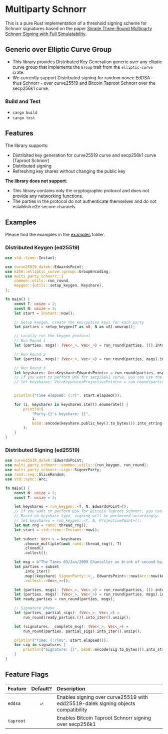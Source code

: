 # Multiparty Schnorr

This is a pure Rust implementation of a threshold signing scheme for Schnorr signatures based on the paper [Simple Three-Round Multiparty Schnorr Signing with Full Simulatability](https://eprint.iacr.org/2022/374.pdf).


## Generic over Elliptic Curve Group

- This library provides Distributed Key Generation generic over any elliptic curve group that implements the `Group` trait from the `elliptic-curve` crate.
- We currently support Distributed signing for random nonce EdDSA - thus Schnorr - over curve25519 and Bitcoin Taproot Schnorr over the secp256k1 curve.

### Build and Test
- `cargo build`
- `cargo test`

## Features
The library supports:
- Distribited key generation for curve25519 curve and secp256k1 curve (Taproot Schnorr)
- Distributed signing
- Refreshing key shares without changing the public key

**The library does not support**:
- This library contains only the cryptographic protocol and does not provide any networking functions. 
- The parties in the protocol do not authenticate themselves and do not establish e2e secure channels

## Examples

Please find the examples in the [examples](./examples/) folder.

### Distributed Keygen (ed25519)
```rust
use std::time::Instant;

use curve25519_dalek::EdwardsPoint;
use k256::elliptic_curve::group::GroupEncoding;
use multi_party_schnorr::{
    common::utils::run_round,
    keygen::{utils::setup_keygen, Keyshare},
};

fn main() {
    const T: usize = 2;
    const N: usize = 3;
    let start = Instant::now();

    // Setup keygen, create the encryption keys for each party
    let parties = setup_keygen(T as u8, N as u8).unwrap();

    // Locally run the keygen protocol
    // Run Round 1
    let (parties, msgs): (Vec<_>, Vec<_>) = run_round(parties, ()).into_iter().unzip();

    // Run Round 2
    let (parties, msgs): (Vec<_>, Vec<_>) = run_round(parties, msgs).into_iter().unzip();

    // Run Round 3
    let keyshares: Vec<Keyshare<EdwardsPoint>> = run_round(parties, msgs);
    // If you want to perform DKG for secp256k1 curve, you can use the following line instead! (enable the `taproot` feature)
    // let keyshares: Vec<Keyshare<ProjectivePoint>> = run_round(parties, msgs);


    println!("Time elapsed: {:?}", start.elapsed());

    for (i, keyshare) in keyshares.iter().enumerate() {
        println!(
            "Party-{}'s keyshare: {}",
            i,
            bs58::encode(keyshare.public_key().to_bytes()).into_string()
        );
    }
}
```

### Distributed Signing (ed25519)
```rust
use curve25519_dalek::EdwardsPoint;
use multi_party_schnorr::common::utils::{run_keygen, run_round};
use multi_party_schnorr::sign::SignerParty;
use rand::seq::SliceRandom;
use std::sync::Arc;

fn main() {
    const N: usize = 5;
    const T: usize = 3;

    let keyshares = run_keygen::<T, N, EdwardsPoint>();
    // If you want to perform DSG for Bitcoin Taproot Schnorr, you can use the following line instead! (enable the `taproot` feature)
    // Based on keyshare type, signing will be performed accordingly.
    // let keyshares = run_keygen::<T, N, ProjectivePoint>();
    let mut rng = rand::thread_rng();
    let start = std::time::Instant::now();

    let subset: Vec<_> = keyshares
        .choose_multiple(&mut rand::thread_rng(), T)
        .cloned()
        .collect();

    let msg = b"The Times 03/Jan/2009 Chancellor on brink of second bailout for banks";
    let parties = subset
        .into_iter()
        .map(|keyshare| SignerParty::<_, EdwardsPoint>::new(Arc::new(keyshare).clone(), msg.into(), &mut rng))
        .collect::<Vec<_>>();

    let (parties, msgs): (Vec<_>, Vec<_>) = run_round(parties, ()).into_iter().unzip();
    let (parties, msgs): (Vec<_>, Vec<_>) = run_round(parties, msgs).into_iter().unzip();
    let ready_parties = run_round(parties, msgs);

    // Signature phase
    let (parties, partial_sigs): (Vec<_>, Vec<_>) =
        run_round(ready_parties,()).into_iter().unzip();

    let (signatures, _complete_msg): (Vec<_>, Vec<_>) =
        run_round(parties, partial_sigs).into_iter().unzip();

    println!("Time: {:?}ms", start.elapsed());
    for sig in signatures {
        println!("Signature: {}", bs58::encode(sig.to_bytes()).into_string())
    }
}
```

## Feature Flags

| Feature            | Default? | Description |
| :---               |  :---:   | :---        |
| `eddsa`            |    ✓     | Enables signing over curve25519 with edd25519-dalek signing objects compatibility|
| `taproot`          |        | Enables Bitcoin Taproot Schnorr signing over secp256k1 |









